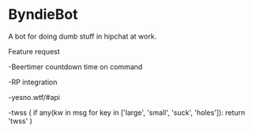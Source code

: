 # ByndieBot
A bot for doing dumb stuff in hipchat at work.

Feature request

-Beertimer countdown time on command

-RP integration

-yesno.wtf/#api

-twss ( if any(kw in msg for key in ['large', 'small', 'suck', 'holes']): return 'twss' )
